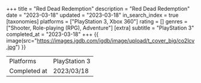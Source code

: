 +++
title = "Red Dead Redemption"
description = "Red Dead Redemption"
date = "2023-03-18"
updated = "2023-03-18"
in_search_index = true
[taxonomies]
platforms = ["PlayStation 3, Xbox 360"]
rating = []
genres = ["Shooter, Role-playing (RPG), Adventure"]
[extra]
subtitle = "PlayStation 3"
completed_at = "2023-03-18"
+++
{{ image(src="https://images.igdb.com/igdb/image/upload/t_cover_big/co2lcv.jpg") }}

|              |            |
| ------------ | ---------- |
| Platforms    | PlayStation 3 |
| Completed at | 2023/03/18 |

